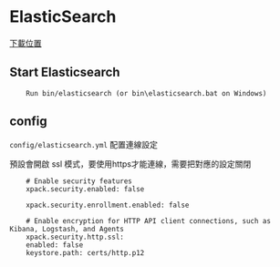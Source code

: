 # ElasticSearch  

[下載位置](https://www.elastic.co/downloads/elasticsearch)  

## Start Elasticsearch

        Run bin/elasticsearch (or bin\elasticsearch.bat on Windows)

## config  

`config/elasticsearch.yml` 配置連線設定  

預設會開啟 ssl 模式，要使用https才能連線，需要把對應的設定關閉  

        # Enable security features
        xpack.security.enabled: false

        xpack.security.enrollment.enabled: false

        # Enable encryption for HTTP API client connections, such as Kibana, Logstash, and Agents
        xpack.security.http.ssl:
        enabled: false
        keystore.path: certs/http.p12